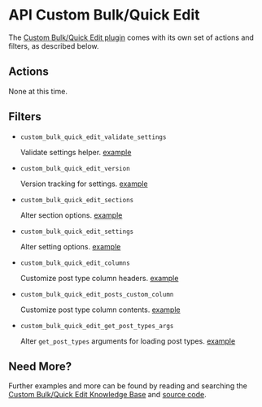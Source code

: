 # API Custom Bulk/Quick Edit

The [Custom Bulk/Quick Edit plugin](http://wordpress.org/plugins/custom-bulk-quick-edit/) comes with its own set of actions and filters, as described below.

## Actions

None at this time.

## Filters

* `custom_bulk_quick_edit_validate_settings`

	Validate settings helper. [example](https://gist.github.com/michael-cannon/5833768)

* `custom_bulk_quick_edit_version`

	Version tracking for settings. [example](https://gist.github.com/michael-cannon/5833774)

* `custom_bulk_quick_edit_sections`

	Alter section options. [example](https://gist.github.com/michael-cannon/5833757)

* `custom_bulk_quick_edit_settings`

	Alter setting options. [example](https://gist.github.com/michael-cannon/5833757)

* `custom_bulk_quick_edit_columns`

	Customize post type column headers. [example](https://gist.github.com/michael-cannon/5833693)

* `custom_bulk_quick_edit_posts_custom_column`

	Customize post type column contents. [example](https://gist.github.com/michael-cannon/5833716)
	
* `custom_bulk_quick_edit_get_post_types_args`
	
	Alter `get_post_types` arguments for loading post types. [example]()

## Need More?

Further examples and more can be found by reading and searching the [Custom Bulk/Quick Edit Knowledge Base](https://aihrus.zendesk.com/categories/20112546-Custom-Bulk-Quick-Edit) and [source code](https://github.com/michael-cannon/custom-bulk-quick-edit).
